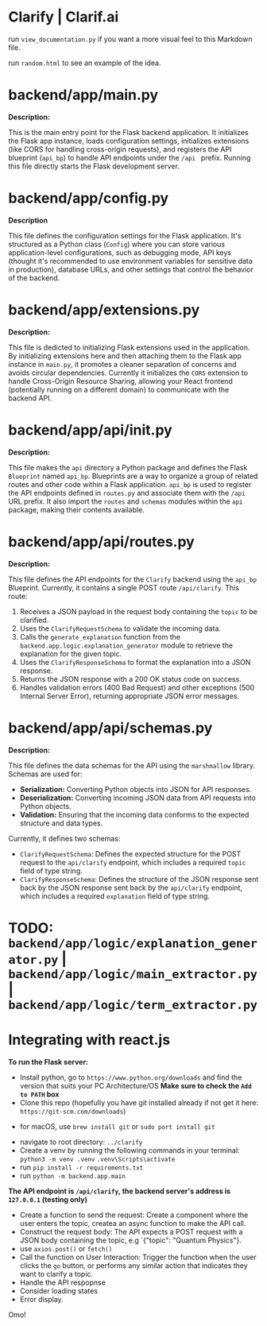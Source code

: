 # Clarify | Clarif.ai

run `view_documentation.py` if you want a more visual feel to this Markdown file.

run `random.html` to see an example of the idea.

# backend/app/main.py

**Description:**

This is the main entry point for the Flask backend application. It initializes the Flask app instance, loads configuration settings, initializes extensions (like CORS for handling cross-origin requests), and registers the API blueprint (`api_bp`) to handle API endpoints under the `/api ` prefix. Running this file directly starts the Flask development server.

# backend/app/config.py

**Description**

This file defines the configuration settings for the Flask application. It's structured as a Python class (`Config`) where you can store various application-level configurations, such as debugging mode, API keys (thought it's recommended to use environment variables for sensitive data in production), database URLs, and other settings that control the behavior of the backend.

# backend/app/extensions.py

**Description:**

This file is dedicted to initializing Flask extensions used in the application. By initializing extensions here and then attaching them to the Flask app instance in `main.py`, it promotes a cleaner separation of concerns and avoids circular dependencies. Currently it initializes the `CORS` extension to handle Cross-Origin Resource Sharing, allowing your React frontend (potentially running on a different domain) to communicate with the backend API.

# backend/app/api/__init__.py

**Description:**

This file makes the `api` directory a Python package and defines the Flask `Blueprint` named `api_bp`. Blueprints are a way to organize a group of  related routes and other code within a Flask application. `api_bp` is used to register the API endpoints defined in `routes.py` and associate them with the `/api` URL prefix. It also import the `routes` and `schemas` modules within the `api` package, making their contents available.

# backend/app/api/routes.py

**Description:**

This file defines the API endpoints for the `Clarify` backend using the `api_bp` Blueprint. Currently, it contains a single POST route `/api/clarify`. This route:
 1. Receives a JSON payload in the request body containing the `topic` to be clarified.
 2. Uses the `ClarifyRequestSchema` to validate the incoming data.
 3. Calls the `generate_explanation` function from the `backend.app.logic.explanation_generator` module to retrieve the explanation for the given topic.
 4. Uses the `ClarifyResponseSchema` to format the explanation into a JSON response.
 5. Returns the JSON response with a 200 OK status code on success.
 6. Handles validation errors (400 Bad Request) and other exceptions (500 Internal Server Error), returning appropriate JSON error messages.

# backend/app/api/schemas.py

**Description:**

This file defines the data schemas for the API using the `marshmallow` library. Schemas are used for:

* **Serialization:** Converting Python objects into JSON for API responses.
* **Deserialization:** Converting incoming JSON data from API requests into Python objects.
* **Validation:** Ensuring that the incoming data conforms to the expected structure and data types.

Currently, it defines two schemas:
* `ClarifyRequestSchema`: Defines the expected structure for the POST request to the `api/clarify` endpoint, which includes a required `topic` field of type string.
* `ClarifyResponseSchema`: Defines the structure of the JSON response sent back by the JSON response sent back by the `api/clarify` endpoint, which includes a required `explanation` field of type string.

# TODO: `backend/app/logic/explanation_generator.py` | `backend/app/logic/main_extractor.py` | `backend/app/logic/term_extractor.py`

# Integrating with react.js

**To run the Flask server:**
- Install python, go to `https://www.python.org/downloads` and find the version that suits your PC Architecture/OS
**Make sure to check the `Add to PATH` box**
- Clone this repo (hopefully you have git installed already if not get it here: `https://git-scm.com/downloads`)
* for macOS, use `brew install git` or `sudo port install git`
- navigate to root directory: `../clarify`
- Create a venv by running the following commands in your terminal: 
    `python3 -m venv .venv`
    `.venv\Scripts\activate`
- run `pip install -r requirements.txt`
- run `python -m backend.app.main`

**The API endpoint is `/api/clarify`, the backend server's address is `127.0.0.1` (testing only)**
- Create a function to send the request: Create a component where the user enters the topic, createa an async function to make the API call.
- Construct the request body: The API expects a POST request with a JSON body containing the topic, e.g `{"topic": "Quantum Physics"}.
- use `axios.post()` or `fetch()`
- Call the function on User Interaction: Trigger the function when the user clicks the `go` button, or performs any similar action that indicates they want to clarify a topic.
- Handle the API respopnse
- Consider loading states
- Error display.

Omo!


